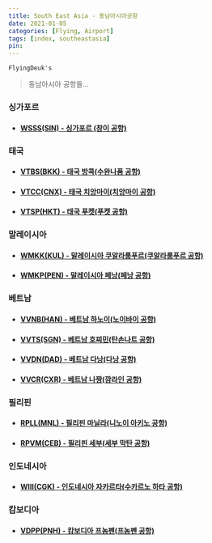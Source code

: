 ```yaml
---
title: South East Asia - 동남아시아공항
date: 2021-01-05
categories: [Flying, Airport]
tags: [index, southeastasia]
pin:
---
```


`FlyingDeuk's`
>동남아시아 공항들... <br>

### 싱가포르

- #### [WSSS(SIN) - 싱가포르 (창이 공항)](/posts/WSSS-SIN/)

### 태국

- #### [VTBS(BKK) - 태국 방콕(수완나품 공항)](/posts/VTBS-BKK/)

- #### [VTCC(CNX) - 태국 치앙마이(치앙마이 공항)](/posts/VTCC-CNX/)

- #### [VTSP(HKT) - 태국 푸켓(푸켓 공항)](/posts/VTSP-HKT/)

### 말레이시아

- #### [WMKK(KUL) - 말레이시아 쿠알라룸푸르(쿠알라룸푸르 공항)](/posts/WMKK-KUL/)

- #### [WMKP(PEN) - 말레이시아 페낭(페낭 공항)](/posts/WMKP-PEN/)

### 베트남

- #### [VVNB(HAN) - 베트남 하노이(노이바이 공항)](/posts/VVNB-HAN/)

- #### [VVTS(SGN) - 베트남 호찌민(탄손나트 공항)](/posts/VVTS-SGN/)

- #### [VVDN(DAD) - 베트남 다낭(다낭 공항)](/posts/VVND-DAD/)

- #### [VVCR(CXR) - 베트남 나짱(깜라인 공항)](/posts/VVCR-CXR/)

### 필리핀

- #### [RPLL(MNL) - 필리핀 마닐라(니노이 아키노 공항)](/posts/RPLL-MNL/)

- #### [RPVM(CEB) - 필리핀 세부(세부 막탄 공항)](/posts/RPVM-CEB/)


### 인도네시아
- #### [WIII(CGK) - 인도네시아 자카르타(수카르노 하타 공항)](/posts/WIII-CGK/)

### 캄보디아

- #### [VDPP(PNH) - 캄보디아 프놈펜(프놈펜 공항)](/posts/VDPP-PNH/)


